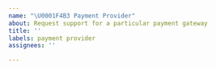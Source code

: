 ```yaml
---
name: "\U0001F4B3 Payment Provider"
about: Request support for a particular payment gateway
title: ''
labels: payment provider
assignees: ''

---
```



